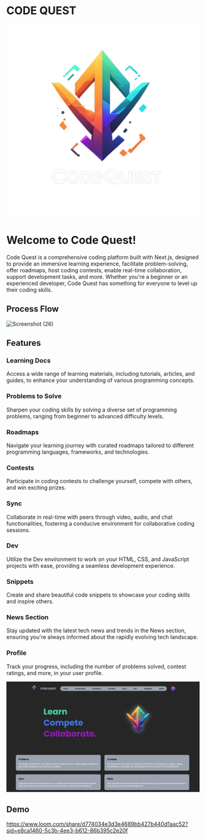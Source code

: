 
# CODE QUEST

![Logo](https://github.com/Sumitsh28/images/blob/main/nf.png?raw=true)

# Welcome to Code Quest!
Code Quest is a comprehensive coding platform built with Next.js, designed to provide an immersive learning experience, facilitate problem-solving, offer roadmaps, host coding contests, enable real-time collaboration, support development tasks, and more. Whether you're a beginner or an experienced developer, Code Quest has something for everyone to level up their coding skills.

## Process Flow
![Screenshot (26)](https://github.com/user-attachments/assets/f3e3d1c1-d5da-4e4e-89ef-bf06674cc095)


## Features
### Learning Docs
Access a wide range of learning materials, including tutorials, articles, and guides, to enhance your understanding of various programming concepts.

### Problems to Solve
Sharpen your coding skills by solving a diverse set of programming problems, ranging from beginner to advanced difficulty levels.

### Roadmaps
Navigate your learning journey with curated roadmaps tailored to different programming languages, frameworks, and technologies.

### Contests
Participate in coding contests to challenge yourself, compete with others, and win exciting prizes.

### Sync
Collaborate in real-time with peers through video, audio, and chat functionalities, fostering a conducive environment for collaborative coding sessions.

### Dev
Utilize the Dev environment to work on your HTML, CSS, and JavaScript projects with ease, providing a seamless development experience.

### Snippets
Create and share beautiful code snippets to showcase your coding skills and inspire others.

### News Section
Stay updated with the latest tech news and trends in the News section, ensuring you're always informed about the rapidly evolving tech landscape.

### Profile
Track your progress, including the number of problems solved, contest ratings, and more, in your user profile.



![Logo](https://github.com/Sumitsh28/CodeQuest/blob/main/ss.png?raw=true)


## Demo

https://www.loom.com/share/d774034e3d3e4689bb427b440d1aac52?sid=e8ca1460-5c3b-4ee3-b612-86b395c2e20f
